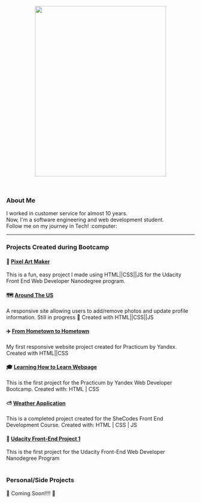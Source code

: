 
<p align="center" ><img src="https://github.com/michellelanecode/images/blob/main/Humaaans%20-%20Space.png" width="350" height="456"></p>
<p align="center" >  </p>
<br>

### About Me ###

<p> I worked in customer service for almost 10 years.<br>
Now, I'm a software engineering and web development student.<br>
Follow me on my journey in Tech! :computer: </p>

***


### Projects Created during Bootcamp ### 

#### 🎨 [Pixel Art Maker](https://michellelanecode.github.io/Pix-Art-Maker/) ####
This is a fun, easy project I made using HTML||CSS||JS for the Udacity Front End Web Developer Nanodegree program. 

#### 🗺️ [Around The US](https://michellelanecode.github.io/web_project_4/) ####

A responsive site allowing users to add/remove photos and update profile information.  Still in progress :construction:
Created with HTML||CSS||JS


#### :airplane: [From Hometown to Hometown](https://michellelanecode.github.io/web_project_3-1/) ####

My first responsive website project created for Practicum by Yandex. Created with HTML||CSS


#### :mortar_board: [Learning How to Learn Webpage](https://hopeful-heisenberg-d61c41.netlify.app) #### 

This is the first project for the Practicum by Yandex Web Developer Bootcamp. 
Created with: HTML | CSS 


#### :partly_sunny: [Weather Application](https://lucid-rosalind-0eea3e.netlify.app) ####

This is a completed project created for the SheCodes Front End Development Course. 
Created with: HTML | CSS | JS


#### :paw_prints: [Udacity Front-End Project 1](https://friendly-kowalevski-99b63b.netlify.app) ####

This is the first project for the Udacity Front-End Web Developer Nanodegree Program
<br>
<br>
### Personal/Side Projects ###

:construction: Coming Soon!!!! :construction:


